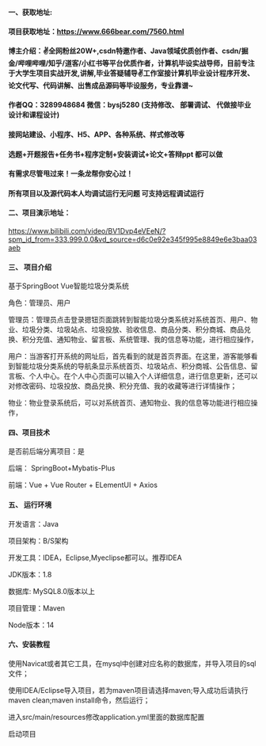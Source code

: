 #### 一、获取地址:

#### 项目获取地址：https://www.666bear.com/7560.html

**博主介绍：✌全网粉丝20W+,csdn特邀作者、Java领域优质创作者、csdn/掘金/哔哩哔哩/知乎/道客/小红书等平台优质作者，计算机毕设实战导师，目前专注于大学生项目实战开发,讲解,毕业答疑辅导✌工作室接计算机毕业设计程序开发、论文代写、代码讲解、出售成品源码等毕设服务，专业靠谱~**

#### 作者QQ：3289948684 微信：bysj5280 (支持修改、 部署调试、 代做接毕业设计和课程设计)

#### 接网站建设、小程序、H5、APP、各种系统、样式修改等

#### 选题+开题报告+任务书+程序定制+安装调试+论文+答辩ppt 都可以做

#### 有需求尽管甩过来！一条龙帮你安心过！

#### 所有项目以及源代码本人均调试运行无问题 可支持远程调试运行


#### 二、项目演示地址：


https://www.bilibili.com/video/BV1Dvp4eVEeN/?spm_id_from=333.999.0.0&vd_source=d6c0e92e345f995e8849e6e3baa03aeb

#### 三、 项目介绍

基于SpringBoot Vue智能垃圾分类系统

角色：管理员、用户

管理员：管理员点击登录摁钮页面跳转到智能垃圾分类系统对系统首页、用户、物业、垃圾分类、垃圾站点、垃圾投放、验收信息、商品分类、积分商城、商品兑换、积分充值、通知物业、留言板、系统管理、我的信息等功能，进行相应操作，

用户：当游客打开系统的网址后，首先看到的就是首页界面。在这里，游客能够看到智能垃圾分类系统的导航条显示系统首页、垃圾站点、积分商城、公告信息、留言板、个人中心。在个人中心页面可以输入个人详细信息，进行信息更新，还可以对修改密码、垃圾投放、商品兑换、积分充值、我的收藏等进行详情操作；

物业：物业登录系统后，可以对系统首页、通知物业、我的信息等功能进行相应操作，

#### 四、项目技术

是否前后端分离项目：是

后端： SpringBoot+Mybatis-Plus

前端：Vue + Vue Router + ELementUI + Axios

#### 五、 运行环境

开发语言：Java

项目架构：B/S架构

开发工具：IDEA，Eclipse,Myeclipse都可以。推荐IDEA

JDK版本：1.8

数据库: MySQL8.0版本以上

项目管理：Maven

Node版本：14



#### 六、安装教程

使用Navicat或者其它工具，在mysql中创建对应名称的数据库，并导入项目的sql文件；

使用IDEA/Eclipse导入项目，若为maven项目请选择maven;导入成功后请执行maven clean;maven install命令，然后运行；

进入src/main/resources修改application.yml里面的数据库配置

启动项目
